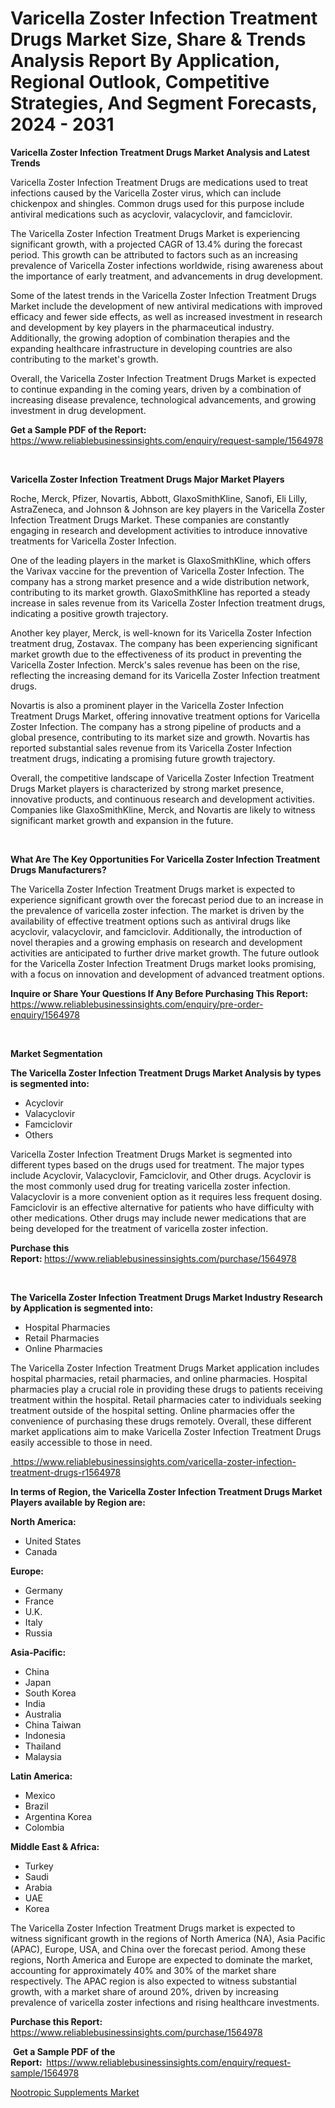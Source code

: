 <p><h1>Varicella Zoster Infection Treatment Drugs Market Size, Share & Trends Analysis Report By Application, Regional Outlook, Competitive Strategies, And Segment Forecasts, 2024 - 2031</h1></p><p><strong>Varicella Zoster Infection Treatment Drugs Market Analysis and Latest Trends</strong></p>
<p><p>Varicella Zoster Infection Treatment Drugs are medications used to treat infections caused by the Varicella Zoster virus, which can include chickenpox and shingles. Common drugs used for this purpose include antiviral medications such as acyclovir, valacyclovir, and famciclovir.</p><p>The Varicella Zoster Infection Treatment Drugs Market is experiencing significant growth, with a projected CAGR of 13.4% during the forecast period. This growth can be attributed to factors such as an increasing prevalence of Varicella Zoster infections worldwide, rising awareness about the importance of early treatment, and advancements in drug development.</p><p>Some of the latest trends in the Varicella Zoster Infection Treatment Drugs Market include the development of new antiviral medications with improved efficacy and fewer side effects, as well as increased investment in research and development by key players in the pharmaceutical industry. Additionally, the growing adoption of combination therapies and the expanding healthcare infrastructure in developing countries are also contributing to the market's growth.</p><p>Overall, the Varicella Zoster Infection Treatment Drugs Market is expected to continue expanding in the coming years, driven by a combination of increasing disease prevalence, technological advancements, and growing investment in drug development.</p></p>
<p><strong>Get a Sample PDF of the Report:&nbsp;</strong> <a href="https://www.reliablebusinessinsights.com/enquiry/request-sample/1564978">https://www.reliablebusinessinsights.com/enquiry/request-sample/1564978</a></p>
<p>&nbsp;</p>
<p><strong>Varicella Zoster Infection Treatment Drugs Major Market Players</strong></p>
<p><p>Roche, Merck, Pfizer, Novartis, Abbott, GlaxoSmithKline, Sanofi, Eli Lilly, AstraZeneca, and Johnson & Johnson are key players in the Varicella Zoster Infection Treatment Drugs Market. These companies are constantly engaging in research and development activities to introduce innovative treatments for Varicella Zoster Infection.</p><p>One of the leading players in the market is GlaxoSmithKline, which offers the Varivax vaccine for the prevention of Varicella Zoster Infection. The company has a strong market presence and a wide distribution network, contributing to its market growth. GlaxoSmithKline has reported a steady increase in sales revenue from its Varicella Zoster Infection treatment drugs, indicating a positive growth trajectory.</p><p>Another key player, Merck, is well-known for its Varicella Zoster Infection treatment drug, Zostavax. The company has been experiencing significant market growth due to the effectiveness of its product in preventing the Varicella Zoster Infection. Merck's sales revenue has been on the rise, reflecting the increasing demand for its Varicella Zoster Infection treatment drugs.</p><p>Novartis is also a prominent player in the Varicella Zoster Infection Treatment Drugs Market, offering innovative treatment options for Varicella Zoster Infection. The company has a strong pipeline of products and a global presence, contributing to its market size and growth. Novartis has reported substantial sales revenue from its Varicella Zoster Infection treatment drugs, indicating a promising future growth trajectory.</p><p>Overall, the competitive landscape of Varicella Zoster Infection Treatment Drugs Market players is characterized by strong market presence, innovative products, and continuous research and development activities. Companies like GlaxoSmithKline, Merck, and Novartis are likely to witness significant market growth and expansion in the future.</p></p>
<p>&nbsp;</p>
<p><strong>What Are The Key Opportunities For Varicella Zoster Infection Treatment Drugs Manufacturers?</strong></p>
<p><p>The Varicella Zoster Infection Treatment Drugs market is expected to experience significant growth over the forecast period due to an increase in the prevalence of varicella zoster infection. The market is driven by the availability of effective treatment options such as antiviral drugs like acyclovir, valacyclovir, and famciclovir. Additionally, the introduction of novel therapies and a growing emphasis on research and development activities are anticipated to further drive market growth. The future outlook for the Varicella Zoster Infection Treatment Drugs market looks promising, with a focus on innovation and development of advanced treatment options.</p></p>
<p><strong>Inquire or Share Your Questions If Any Before Purchasing This Report:</strong> <a href="https://www.reliablebusinessinsights.com/enquiry/pre-order-enquiry/1564978">https://www.reliablebusinessinsights.com/enquiry/pre-order-enquiry/1564978</a></p>
<p>&nbsp;</p>
<p><strong>Market Segmentation</strong></p>
<p><strong>The Varicella Zoster Infection Treatment Drugs Market Analysis by types is segmented into:</strong></p>
<p><ul><li>Acyclovir</li><li>Valacyclovir</li><li>Famciclovir</li><li>Others</li></ul></p>
<p><p>Varicella Zoster Infection Treatment Drugs Market is segmented into different types based on the drugs used for treatment. The major types include Acyclovir, Valacyclovir, Famciclovir, and Other drugs. Acyclovir is the most commonly used drug for treating varicella zoster infection. Valacyclovir is a more convenient option as it requires less frequent dosing. Famciclovir is an effective alternative for patients who have difficulty with other medications. Other drugs may include newer medications that are being developed for the treatment of varicella zoster infection.</p></p>
<p><strong>Purchase this Report:&nbsp;</strong><a href="https://www.reliablebusinessinsights.com/purchase/1564978">https://www.reliablebusinessinsights.com/purchase/1564978</a></p>
<p>&nbsp;</p>
<p><strong>The Varicella Zoster Infection Treatment Drugs Market Industry Research by Application is segmented into:</strong></p>
<p><ul><li>Hospital Pharmacies</li><li>Retail Pharmacies</li><li>Online Pharmacies</li></ul></p>
<p><p>The Varicella Zoster Infection Treatment Drugs Market application includes hospital pharmacies, retail pharmacies, and online pharmacies. Hospital pharmacies play a crucial role in providing these drugs to patients receiving treatment within the hospital. Retail pharmacies cater to individuals seeking treatment outside of the hospital setting. Online pharmacies offer the convenience of purchasing these drugs remotely. Overall, these different market applications aim to make Varicella Zoster Infection Treatment Drugs easily accessible to those in need.</p></p>
<p><a href="https://www.reliablebusinessinsights.com/varicella-zoster-infection-treatment-drugs-r1564978">&nbsp;https://www.reliablebusinessinsights.com/varicella-zoster-infection-treatment-drugs-r1564978</a></p>
<p><strong>In terms of Region, the Varicella Zoster Infection Treatment Drugs Market Players available by Region are:</strong></p>
<p>
    <p> <strong> North America: </strong>
        <ul>
            <li>United States</li>
            <li>Canada</li>
        </ul>
        </p> 
    <p> <strong> Europe: </strong>
        <ul>
            <li>Germany</li>
            <li>France</li>
            <li>U.K.</li>
            <li>Italy</li>
            <li>Russia</li>
        </ul>
        </p> 
    <p> <strong> Asia-Pacific: </strong>
        <ul>
            <li>China</li>
            <li>Japan</li>
            <li>South Korea</li>
            <li>India</li>
            <li>Australia</li>
            <li>China Taiwan</li>
            <li>Indonesia</li>
            <li>Thailand</li>
            <li>Malaysia</li>
        </ul>
        </p> 
    <p> <strong> Latin America: </strong>
        <ul>
            <li>Mexico</li>
            <li>Brazil</li>
            <li>Argentina Korea</li>
            <li>Colombia</li>
        </ul>
        </p> 
    <p> <strong> Middle East & Africa: </strong>
        <ul>
            <li>Turkey</li>
            <li>Saudi</li>
            <li>Arabia</li>
            <li>UAE</li>
            <li>Korea</li>
        </ul>
    </p>
    </p>
<p><p>The Varicella Zoster Infection Treatment Drugs market is expected to witness significant growth in the regions of North America (NA), Asia Pacific (APAC), Europe, USA, and China over the forecast period. Among these regions, North America and Europe are expected to dominate the market, accounting for approximately 40% and 30% of the market share respectively. The APAC region is also expected to witness substantial growth, with a market share of around 20%, driven by increasing prevalence of varicella zoster infections and rising healthcare investments.</p></p>
<p><strong>Purchase this Report: </strong><a href="https://www.reliablebusinessinsights.com/purchase/1564978">https://www.reliablebusinessinsights.com/purchase/1564978</a></p>
<p>&nbsp;<strong>Get a Sample PDF of the Report:&nbsp;&nbsp;</strong><a href="https://www.reliablebusinessinsights.com/enquiry/request-sample/1564978">https://www.reliablebusinessinsights.com/enquiry/request-sample/1564978</a></p>
<p><strong></strong></p>
<p><p><a href="https://github.com/trameciabutler45/Market-Research-Report-List-1/blob/main/nootropic-supplements-market.md">Nootropic Supplements Market</a></p></p>